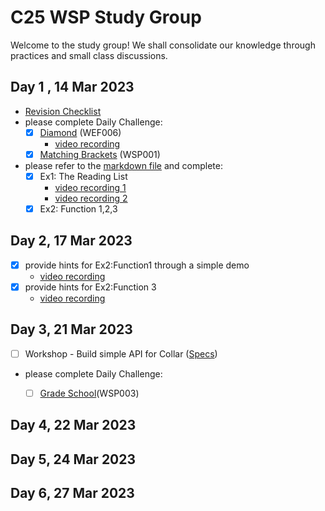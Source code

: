 # C25 WSP Study Group

Welcome to the study group! We shall consolidate our knowledge through practices and small class discussions.

## Day 1 , 14 Mar 2023

- [Revision Checklist](https://youtu.be/uXGXqf36J1Q)
- please complete Daily Challenge:
	- [x] [Diamond](https://exercism.org/tracks/javascript/exercises/diamond) (WEF006)
		- [video recording](https://youtu.be/cQm4EPmBmuA)
	- [x] [Matching Brackets](https://exercism.org/tracks/typescript/exercises/matching-brackets) (WSP001)

 - please refer to the [markdown file](https://github.com/adams-tecky/c25-wsp-study-group/blob/main/Exercise.md) and complete:
	 - [x] Ex1: The Reading List
		 - [video recording 1](https://youtu.be/EaCQBMnN36g)
		 - [video recording 2](https://youtu.be/yM2j8cddREo)
	 - [x] Ex2: Function 1,2,3 

## Day 2, 17 Mar 2023
 - [x] provide hints for Ex2:Function1 through a simple demo
 	- [video recording](https://youtu.be/o9WBzDpXrUA)
 - [x] provide hints for Ex2:Function 3
 	- [video recording](https://youtu.be/AVq9OgWKWyg)



## Day 3, 21 Mar 2023
- [ ] Workshop - Build simple API for Collar ([Specs](https://github.com/adams-tecky/c25-wsp-study-group/blob/main/day2/collar-api-spec.md))
- please complete Daily Challenge:
	- [ ] [Grade School](https://exercism.org/tracks/typescript/exercises/grade-school)(WSP003)


## Day 4, 22 Mar 2023

## Day 5, 24 Mar 2023

## Day 6, 27 Mar 2023
